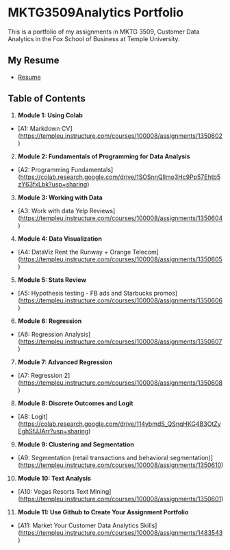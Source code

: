 # MKTG3509Analytics Portfolio
This is a portfolio of my assignments in MKTG 3509, Customer Data Analytics in the Fox School of Business at Temple University.

## My Resume
- [Resume](https://colab.research.google.com/drive/1zLl_AYV2SK8lWT3pP_MI5mIOSONJpvCx?usp=sharing)

## Table of Contents
1. **Module 1: Using Colab**
- [A1: Markdown CV] (https://templeu.instructure.com/courses/100008/assignments/1350602)
2. **Module 2: Fundamentals of Programming for Data Analysis**
- [A2: Programming Fundamentals] (https://colab.research.google.com/drive/1SOSnnQllmo3Hc9Pp57Ehtb5zY63fxLbk?usp=sharing)
3. **Module 3: Working with Data**
- [A3: Work with data Yelp Reviews] (https://templeu.instructure.com/courses/100008/assignments/1350604)
4. **Module 4: Data Visualization**
- [A4: DataViz Rent the Runway + Orange Telecom] (https://templeu.instructure.com/courses/100008/assignments/1350605)
5. **Module 5: Stats Review**
- [A5: Hypothesis testing - FB ads and Starbucks promos] (https://templeu.instructure.com/courses/100008/assignments/1350606)
6. **Module 6: Regression**
- [A6: Regression Analysis] (https://templeu.instructure.com/courses/100008/assignments/1350607)
7. **Module 7: Advanced Regression**
- [A7: Regression 2] (https://templeu.instructure.com/courses/100008/assignments/1350608)
8. **Module 8: Discrete Outcomes and Logit**
- [A8: Logit] (https://colab.research.google.com/drive/114ybmdS_QSnqHKG4B3OtZyEghSfJJArr?usp=sharing)
9. **Module 9: Clustering and Segmentation**
- [A9: Segmentation (retail transactions and behavioral segmentation)] (https://templeu.instructure.com/courses/100008/assignments/1350610)
10. **Module 10: Text Analysis**
- [A10: Vegas Resorts Text Mining] (https://templeu.instructure.com/courses/100008/assignments/1350601)
11. **Module 11: Use Github to Create Your Assignment Portfolio**
- [A11: Market Your Customer Data Analytics Skills] (https://templeu.instructure.com/courses/100008/assignments/1483543)
